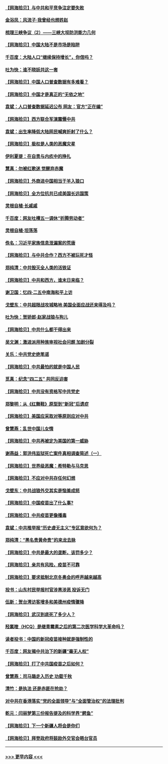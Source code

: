 #### [【网海拾贝】与中共和平竞争注定要失败](../pages/nsc993/n12923326.md?t=05050802) 
#### [金浴凤：风流子‧我曾经也想姓赵](../pages/nsc993/n12920911.md?t=05050802) 
#### [梳理三峡争议（2）——三峡大坝防洪能力几何](../pages/nsc993/n12920173.md?t=05050802) 
#### [【网海拾贝】中国大陆不是市场是陷阱](../pages/nsc993/n12920143.md?t=05050802) 
#### [千百度：大陆人口“继续保持增长”，你信吗？](../pages/nsc993/n12918946.md?t=05050802) 
#### [吐为快：谁不晓妖共这一套](../pages/nsc993/n12918941.md?t=05050802) 
#### [【网海拾贝】中国人口普查数据有多难看？](../pages/nsc993/n12917822.md?t=05050802) 
#### [【网海拾贝】中国才是真正的“无依之地”](../pages/nsc993/n12915845.md?t=05050802) 
#### [袁斌：人口普查数据延迟公布 网友：官方“正在编”](../pages/nsc993/n12915748.md?t=05050802) 
#### [【网海拾贝】西方联合军演震慑中共](../pages/nsc993/n12913466.md?t=05050802) 
#### [袁斌：出生率降低大陆网民喊爽折射了什么？](../pages/nsc993/n12913365.md?t=05050802) 
#### [【网海拾贝】极权是人类的恶魔灾星](../pages/nsc993/n12910697.md?t=05050802) 
#### [伊利夏提：在自责与内疚中的挣扎](../pages/nsc993/n12910493.md?t=05050802) 
#### [慧真：勿被红歌迷 觉醒弃赤魔](../pages/nsc993/n12910485.md?t=05050802) 
#### [【网海拾贝】外商进中国相当于羊入狼口](../pages/nsc993/n12908274.md?t=05050802) 
#### [【网海拾贝】全方位抗共已成美国长远国策](../pages/nsc993/n12906878.md?t=05050802) 
#### [灵根自植‧长戚戚](../pages/nsc993/n12905585.md?t=05050802) 
#### [千百度：网友吐槽五一调休“折腾劳动者”](../pages/nsc993/n12905934.md?t=05050802) 
#### [灵根自植‧坦荡荡](../pages/nsc993/n12905562.md?t=05050802) 
#### [佚名：习近平家族信息泄漏案的荒唐](../pages/nsc993/n12904705.md?t=05050802) 
#### [【网海拾贝】与中共合作？西方不被玩死才怪](../pages/nsc993/n12903873.md?t=05050802) 
#### [郑纯清：中共毁灭全人类的活铁证](../pages/nsc993/n12903785.md?t=05050802) 
#### [【网海拾贝】中共和西方，谁末日来临？](../pages/nsc993/n12903482.md?t=05050802) 
#### [谢卫国：忆四‧二五中南海和平上访](../pages/nsc993/n12902192.md?t=05050802) 
#### [戈壁东：中共超限战攻城略地 美国全面应战还来得及吗？](../pages/nsc993/n12902297.md?t=05050802) 
#### [吐为快：贺骄郎‧赵家战狼与狗儿](../pages/nsc993/n12902280.md?t=05050802) 
#### [【网海拾贝】中共什么都干得出来](../pages/nsc993/n12897500.md?t=05050802) 
#### [吴文渊：激进派用种族审视社会问题 加剧分裂](../pages/nsc993/n12893881.md?t=05050802) 
#### [关乐：中共党史绝笔谣](../pages/nsc993/n12897270.md?t=05050802) 
#### [【网海拾贝】中共最怕的就是中国人民](../pages/nsc993/n12894705.md?t=05050802) 
#### [觅真：纪念“四二五” 共同反迫害](../pages/nsc993/n12894553.md?t=05050802) 
#### [【网海拾贝】中共没有资格写中共党史](../pages/nsc993/n12892231.md?t=05050802) 
#### [郑黎明：从《红舞鞋》原型到“新冠”后遗症](../pages/nsc993/n12890469.md?t=05050802) 
#### [【网海拾贝】美国应采取对等原则应对中共](../pages/nsc993/n12889176.md?t=05050802) 
#### [曾慧燕：乱世中国儿女情](../pages/nsc993/n12887931.md?t=05050802) 
#### [【网海拾贝】中共再被定为美国的第一威胁](../pages/nsc993/n12887580.md?t=05050802) 
#### [谢燕益：郭洪伟监狱死亡案件真相调查简述（一）](../pages/nsc993/n12885648.md?t=05050802) 
#### [【网海拾贝】世界级恶魔：希特勒与马克思](../pages/nsc993/n12884062.md?t=05050802) 
#### [【网海拾贝】不应对中共存任何幻想](../pages/nsc993/n12881460.md?t=05050802) 
#### [戈壁东：中共战狼外交其实是恼羞成怒](../pages/nsc993/n12880392.md?t=05050802) 
#### [【网海拾贝】中国疫苗出了什么事?](../pages/nsc993/n12879124.md?t=05050802) 
#### [【网海拾贝】中共疫苗更像播毒](../pages/nsc993/n12876631.md?t=05050802) 
#### [袁斌：中共推举报“历史虚无主义”专区意欲何为？](../pages/nsc993/n12876530.md?t=05050802) 
#### [郑纯清：“黑名贵黄命贵”的来龙去脉](../pages/nsc993/n12875589.md?t=05050802) 
#### [【网海拾贝】中共是最大的垄断，该罚多少？](../pages/nsc993/n12874006.md?t=05050802) 
#### [【网海拾贝】亲共有风险，疫苗不可靠](../pages/nsc993/n12872224.md?t=05050802) 
#### [【网海拾贝】要求抵制北京冬奥会的呼声越来越高](../pages/nsc993/n12868962.md?t=05050802) 
#### [投书：山东村民举报村官涉黑涉恶 投诉无门](../pages/nsc993/n12869726.md?t=05050802) 
#### [伍新：贺台湾访客增多和美德州疫情骤降](../pages/nsc993/n12865651.md?t=05050802) 
#### [【网海拾贝】武汉到底死了多少人？](../pages/nsc993/n12863707.md?t=05050802) 
#### [羟氯喹（HCQ）是继青霉素之后的第二次医学科学大革命吗？](../pages/nsc993/n12638564.md?t=05050802) 
#### [读者投书：中国的新冠疫苗接种就是强制性的](../pages/nsc993/n12859932.md?t=05050802) 
#### [千百度：网友揭中共治下的新疆“毫无人权”](../pages/nsc993/n12858385.md?t=05050802) 
#### [【网海拾贝】打了中共国疫苗之后如何？](../pages/nsc993/n12857866.md?t=05050802) 
#### [曾慧燕：司马璐走入历史 功载千秋](../pages/nsc993/n12856996.md?t=05050802) 
#### [清竹：是执法 还是赤匪在抢劫？](../pages/nsc993/n12856952.md?t=05050802) 
#### [对中共在香港落实“党的全面领导”与“全面管治权”的法理批判](../pages/nsc993/n12856929.md?t=05050802) 
#### [乾元：闫丽梦第三份报告提及的科学界“鳄鱼”](../pages/nsc993/n12855985.md?t=05050802) 
#### [【网海拾贝】下一个新疆人将会是你们](../pages/nsc993/n12855864.md?t=05050802) 
#### [【网海拾贝】拜登政府将鼓励外交官会晤台官员](../pages/nsc993/n12853615.md?t=05050802) 

----
#### [ >>> 更早内容 <<< ](../indexes/nsc993-earlier.md)
